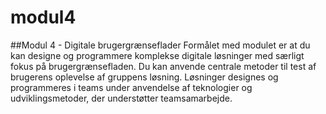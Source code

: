 # modul4
##Modul 4 - Digitale brugergrænseflader
Formålet med modulet er at du kan designe og programmere komplekse digitale løsninger med særligt fokus på brugergrænsefladen. Du kan anvende centrale metoder til test af brugerens oplevelse af gruppens løsning. Løsninger designes og programmeres i teams under anvendelse af teknologier og udviklingsmetoder, der understøtter teamsamarbejde.
